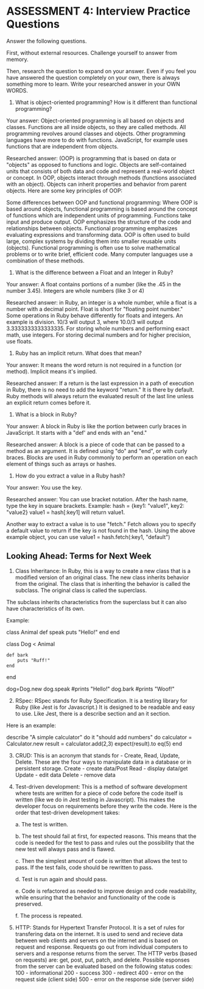 # ASSESSMENT 4: Interview Practice Questions

Answer the following questions.

First, without external resources. Challenge yourself to answer from memory.

Then, research the question to expand on your answer. Even if you feel you have answered the question completely on your own, there is always something more to learn. Write your researched answer in your OWN WORDS.

1. What is object-oriented programming? How is it different than functional programming?

Your answer: Object-oriented programming is all based on objects and classes. Functions are all inside objects, so they are called methods. All programming revolves around classes and objects. Other programming languages have more to do with functions. JavaScript, for example uses functions that are independent from objects. 

Researched answer: (OOP) is programming that is based on data or "objects" as opposed to functions and logic. Objects are self-contained units that consists of both data and code and represent a real-world object or concept. 
In OOP, objects interact through methods (functions associated with an object). Objects can inherit properties and behavior from parent objects. Here are some key principles of OOP: 

Some differences between OOP and functional programming: 
Where OOP is based around objects, functional programming is based around the concept of functions which are independent units of programming. Functions take input and produce output. 
OOP emphasizes the structure of the code and relationships between objects. Functional programming emphasizes evaluating expressions and transforming data. 
OOP is often used to build large, complex systems by dividing them into smaller reusable units (objects). Functional programming is often use to solve mathematical problems or to write brief, efficient code. 
Many computer languages use a combination of these methods. 

1. What is the difference between a Float and an Integer in Ruby? 

Your answer: A float contains portions of a number (like the .45 in the number 3.45). Integers are whole numbers (like 3 or 4)

Researched answer: in Ruby, an integer is a whole number, while a float is a number with a decimal point. Float is short for "floating point number." Some operations in Ruby behave differently for floats and integers. An example is division. 10/3 will output 3, where 10.0/3 will output 3.3333333333333335. 
For storing whole numbers and performing exact math, use integers. For storing decimal numbers and for higher precision, use floats.

1. Ruby has an implicit return. What does that mean? 

Your answer: It means the word return is not required in a function (or method). Implicit means it's implied. 

Researched answer: If a return is the last expression in a path of execution in Ruby, there is no need to add the keyword "return." It is there by default. Ruby methods will always return the evaluated result of the last line unless an explicit return comes before it. 

1. What is a block in Ruby? 

Your answer: A block in Ruby is like the portion between curly braces in JavaScript. It starts with a "def' and ends with an "end."

Researched answer: A block is a piece of code that can be passed to a method as an argument. It is defined using "do" and "end", or with curly braces. Blocks are used in Ruby commonly to perform an operation on each element of things such as arrays or hashes. 

1. How do you extract a value in a Ruby hash?

Your answer: You use the key. 

Researched answer: You can use bracket notation. After the hash name, type the key in square brackets. 
Example: hash = {key1: "value1", key2: "value2}
value1 = hash[:key1] will return value1. 

Another way to extract a value is to use "fetch." Fetch allows you to specify a default value to return if the key is not found in the hash. Using the above example object, you can use value1 = hash.fetch(:key1, "default")

## Looking Ahead: Terms for Next Week

1. Class Inheritance:  In Ruby, this is a way to create a new class that is a modified version of an original class. The new class inherits behavior from the original. The class that is inheriting the behavior is called the subclass. The original class is called the superclass. 

The subclass inherits characteristics from the superclass but it can also have characteristics of its own. 

Example: 

class Animal
    def speak
        puts "Hello!"
    end
end

class Dog < Animal
<!-- //Above, Dog is defined as a subclass of Animal, so now it has access to methods defined in Animal (like speak) and it can have its own methods, (like bark). -->

    def bark
        puts "Ruff!"
    end
end

dog=Dog.new
dog.speak #prints "Hello!"
dog.bark #prints "Woof!"

2. RSpec: RSpec stands for Ruby Specification. It is a testing library for Ruby (like Jest is for Javascript.) It is designed to be readable and easy to use. Like Jest, there is a describe section and an it section. 

Here is an example:

describe "A simple calculator" do
    it "should add numbers" do
    calculator = Calculator.new
    result = calculator.add(2,3)
    expect(result).to eq(5)
end    


3. CRUD: This is an acronym that stands for - Create, Read, Update, Delete. These are the four ways to manipulate data in a database or in persistent storage. 
Create - create data/Post
Read - display data/get
Update - edit data
Delete - remove data

4. Test-driven development: This is a method of software development where tests are written for a piece of code before the code itself is written (like we do in Jest testing in Javascript). This makes the developer focus on requirements before they write the code. Here is the order that test-driven development takes: 

    a. The test is written.

    b. The test should fail at first, for expected reasons. This means that the code is needed for the test to pass and rules out the possibility that the new test will always pass and is flawed.

    c. Then the simplest amount of code is written that allows the test to pass. If the test fails, code should be rewritten to pass. 

    d. Test is run again and should pass.

    e. Code is refactored as needed to improve design and code readability, while ensuring that the behavior and functionality of the code is preserved.

    f. The process is repeated.

5. HTTP: Stands for Hypertext Transfer Protocol. It is a set of rules for transfering data on the internet. It is used to send and recieve data between web clients and servers on the internet and is based on request and response. Requests go out from individual computers to servers and a response returns from the server. The HTTP verbs (based on requests) are: get, post, put, patch, and delete. 
Possible esponses from the server can be evaluated based on the following status codes: 
100 - informational
200 - success
300 - redirect
400 - error on the request side (client side)
500 - error on the response side (server side)


